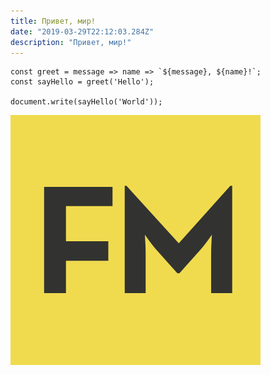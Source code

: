 ```yaml
---
title: Привет, мир!
date: "2019-03-29T22:12:03.284Z"
description: "Привет, мир!"
---
```


```flow{numberLines: true}
const greet = message => name => `${message}, ${name}!`;
const sayHello = greet('Hello');

document.write(sayHello('World'));
```

![Frontend Magazine Logo](logo_short.png)
